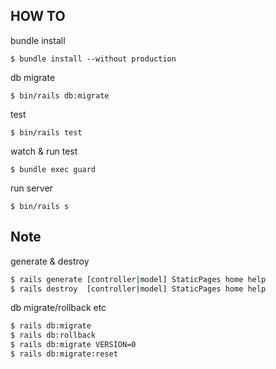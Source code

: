 ## HOW TO

bundle install

```
$ bundle install --without production
```

db migrate

```
$ bin/rails db:migrate
```

test

```
$ bin/rails test
```

watch & run test

```
$ bundle exec guard
```

run server

```
$ bin/rails s
```

## Note

generate & destroy

```bash
$ rails generate [controller|model] StaticPages home help
$ rails destroy  [controller|model] StaticPages home help
```

db migrate/rollback etc

```bash
$ rails db:migrate
$ rails db:rollback
$ rails db:migrate VERSION=0
$ rails db:migrate:reset
```
